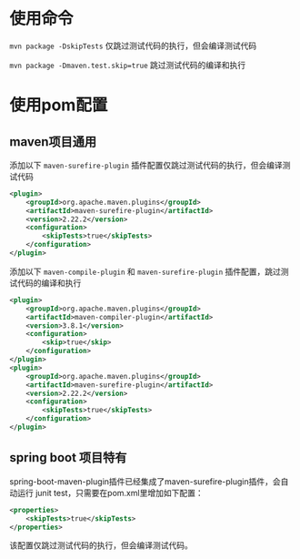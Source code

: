 # 使用命令

`mvn package -DskipTests` 仅跳过测试代码的执行，但会编译测试代码

`mvn package -Dmaven.test.skip=true` 跳过测试代码的编译和执行

# 使用pom配置

## maven项目通用

添加以下 `maven-surefire-plugin` 插件配置仅跳过测试代码的执行，但会编译测试代码

```xml
<plugin>
    <groupId>org.apache.maven.plugins</groupId>
    <artifactId>maven-surefire-plugin</artifactId>
    <version>2.22.2</version>
    <configuration>
	    <skipTests>true</skipTests>
    </configuration>
</plugin>
```

添加以下 `maven-compile-plugin` 和 `maven-surefire-plugin` 插件配置，跳过测试代码的编译和执行

```xml
<plugin>
    <groupId>org.apache.maven.plugins</groupId>
    <artifactId>maven-compiler-plugin</artifactId>
    <version>3.8.1</version>
    <configuration>
        <skip>true</skip>
    </configuration>
</plugin>
<plugin>
    <groupId>org.apache.maven.plugins</groupId>
    <artifactId>maven-surefire-plugin</artifactId>
    <version>2.22.2</version>
    <configuration>
        <skipTests>true</skipTests>
    </configuration>
</plugin>
```



## spring boot 项目特有

spring-boot-maven-plugin插件已经集成了maven-surefire-plugin插件，会自动运行 junit test，只需要在pom.xml里增加如下配置：

```xml
<properties>
	<skipTests>true</skipTests>
</properties>
```

该配置仅跳过测试代码的执行，但会编译测试代码。

